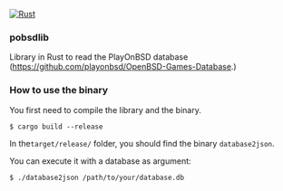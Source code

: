 [![Rust](https://github.com/Hukadan/pobsdlib/actions/workflows/rust.yml/badge.svg?branch=main)](https://github.com/Hukadan/pobsdlib/actions/workflows/rust.yml)

### pobsdlib
Library in Rust to read the PlayOnBSD database 
(https://github.com/playonbsd/OpenBSD-Games-Database.)


### How to use the binary
You first need to compile the library and the binary.
```
$ cargo build --release
```

In the`target/release/` folder, you should find the binary `database2json`.

You can execute it with a database as argument:
```
$ ./database2json /path/to/your/database.db
```
